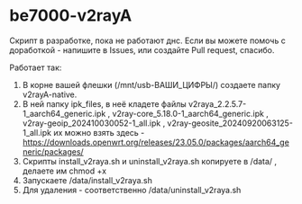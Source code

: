 ﻿# be7000-v2rayA

Скрипт в разработке, пока не работают днс.
Если вы можете помочь с доработкой - напишите в Issues, или создайте Pull request, спасибо.

Работает так: 
1. В корне вашей флешки (/mnt/usb-ВАШИ_ЦИФРЫ/) создаете папку v2rayA-native.
2. В ней папку ipk_files, в неё кладете файлы v2raya_2.2.5.7-1_aarch64_generic.ipk , v2ray-core_5.18.0-1_aarch64_generic.ipk , v2ray-geoip_202410030052-1_all.ipk , v2ray-geosite_20240920063125-1_all.ipk их можно взять здесь - https://downloads.openwrt.org/releases/23.05.0/packages/aarch64_generic/packages/
3. Скрипты install_v2raya.sh и uninstall_v2raya.sh копируете в /data/ , делаете им chmod +x 
4. Запускаете /data/install_v2raya.sh
5. Для удаления - соответственно /data/uninstall_v2raya.sh
